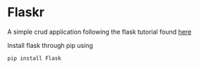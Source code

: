 # Flaskr

A simple crud application following the flask tutorial found [here](https://flask.palletsprojects.com/en/2.2.x/tutorial/)

Install flask through pip using

```
pip install Flask
```
